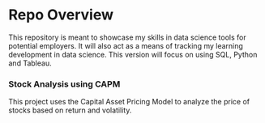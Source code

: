 # Repo Overview
This repository is meant to showcase my skills in data science tools for potential employers. It will also act as a means of tracking my learning development in data science. This version will focus on using SQL, Python and Tableau. 

### Stock Analysis using CAPM  
This project uses the Capital Asset Pricing Model to analyze the price of stocks based on return and volatility. 
